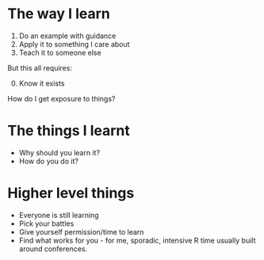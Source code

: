# The way I learn

1. Do an example with guidance
2. Apply it to something I care about
3. Teach it to someone else

But this all requires:

0. Know it exists

How do I get exposure to things?

# The things I learnt

* Why should you learn it?
* How do you do it?

# Higher level things

* Everyone is still learning
* Pick your battles
* Give yourself permission/time to learn 
* Find what works for you - for me, sporadic, intensive R time usually built around conferences.  
